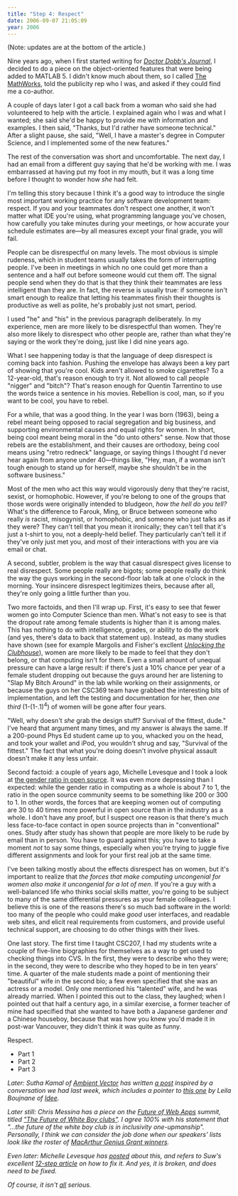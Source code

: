 ```yaml
---
title: "Step 4: Respect"
date: 2006-09-07 21:05:09
year: 2006
---
```

(Note: updates are at the bottom of the article.)

Nine years ago, when I first started writing for <a href="http://www.ddj.com"><cite>Doctor Dobb's Journal</cite></a>, I decided to do a piece on the object-oriented features that were being added to MATLAB 5.  I didn't know much about them, so I called <a href="http://www.mathworks.com">The MathWorks</a>, told the publicity rep who I was, and asked if they could find me a co-author.

A couple of days later I got a call back from a woman who said she had volunteered to help with the article.  I explained again who I was and what I wanted; she said she'd be happy to provide me with information and examples.  I then said, "Thanks, but I'd rather have someone technical."  After a slight pause, she said, "Well, I have a master's degree in Computer Science, and I implemented some of the new features."

The rest of the conversation was short and uncomfortable.  The next day, I had an email from a different guy saying that he'd be working with me.  I was embarrassed at having put my foot in my mouth, but it was a long time before I thought to wonder how <em>she</em> had felt.

I'm telling this story because I think it's a good way to introduce the single most important working practice for any software development team: respect.  If you and your teammates don't respect one another, it won't matter what IDE you're using, what programming language you've chosen, how carefully you take minutes during your meetings, or how accurate your schedule estimates are—by all measures except your final grade, you will fail.

People can be disrespectful on many levels.  The most obvious is simple rudeness, which in student teams usually takes the form of interrupting people.  I've been in meetings in which no one could get more than a sentence and a half out before someone would cut them off. The signal people send when they do that is that they think their teammates are less intelligent than they are.  In fact, the reverse is usually true: if someone isn't smart enough to realize that letting his teammates finish their thoughts is productive as well as polite, he's probably just not smart, period.

I used "he" and "his" in the previous paragraph deliberately.  In my experience, men are more likely to be disrespectful than women. They're also more likely to disrespect who other people are, rather than what they're saying or the work they're doing, just like I did nine years ago.

What I see happening today is that the language of deep disrespect is coming back into fashion.  Pushing the envelope has always been a key part of showing that you're cool.  Kids aren't allowed to smoke cigarettes?  To a 12-year-old, that's reason enough to try it.  Not allowed to call people "nigger" and "bitch"?  That's reason enough for Quentin Tarrentino to use the words twice a sentence in his movies. Rebellion is cool, man, so if you want to be cool, you have to rebel.

For a while, that was a good thing.  In the year I was born (1963), being a rebel meant being opposed to racial segregation and big business, and supporting environmental causes and equal rights for women.  In short, being cool meant being moral in the "do unto others" sense. Now that those rebels are the establishment, and their causes are orthodoxy, being cool means using "retro redneck" language, or saying things I thought I'd never hear again from anyone under 40—things like, "Hey, man, if a woman isn't tough enough to stand up for herself, maybe she shouldn't be in the software business."

Most of the men who act this way would vigorously deny that they're racist, sexist, or homophobic.  However, if you're belong to one of the groups that those words were originally intended to bludgeon, <em>how the hell do you tell?</em> What's the difference to Farouk, Ming, or Bruce between someone who really <em>is</em> racist, misogynist, or homophobic, and someone who just talks as if they were? They can't tell that you mean it ironically; they can't tell that it's just a t-shirt to you, not a deeply-held belief.  They particularly can't tell it if they've only just met you, and most of their interactions with you are via email or chat.

A second, subtler, problem is the way that casual disrespect gives license to real disrespect.  Some people really are bigots; some people really do think the way the guys working in the second-floor lab talk at one o'clock in the morning.  Your insincere disrespect legitimizes theirs, because after all, they're only going a little further than you.

Two more factoids, and then I'll wrap up.  First, it's easy to see that fewer women go into Computer Science than men.  What's not easy to see is that the dropout rate among female students is higher than it is among males.  This has nothing to do with intelligence, grades, or ability to do the work (and yes, there's data to back that statement up).  Instead, as many studies have shown (see for example Margolis and Fisher's excllent <a href="http://www.amazon.com/Unlocking-Clubhouse-Women-in-Computing/dp/0262632691"><cite>Unlocking the Clubhouse</cite></a>), women are more likely to be made to feel that they don't belong, or that computing isn't for them.  Even a small amount of unequal pressure can have a large result: if there's just a 10% chance per year of a female student dropping out because the guys around her are listening to "Slap My Bitch Around" in the lab while working on their assignments, or because the guys on her CSC369 team have grabbed the interesting bits of implementation, and left the testing and documentation for her, then <em>one third</em> (1-(1-.1)<sup>4</sup>) of women will be gone after four years.

"Well, why doesn't <em>she</em> grab the design stuff?  Survival of the fittest, dude."  I've heard that argument many times, and my answer is always the same.  If a 200-pound Phys Ed student came up to you, whacked you on the head, and took your wallet and iPod, you wouldn't shrug and say, "Survival of the fittest."  The fact that what you're doing doesn't involve physical assault doesn't make it any less unfair.

Second factoid: a couple of years ago, Michelle Levesque and I took a look at <a href="http://www.ddj.com/dept/architect/184415216">the gender ratio in open source</a>.  It was even more depressing than I expected: while the gender ratio in computing as a whole is about 7 to 1, the ratio in the open source community seems to be something like 200 or 300 to 1.  In other words, the forces that are keeping women out of computing are 30 to 40 times more powerful in open source than in the industry as a whole.  I don't have any proof, but I suspect one reason is that there's much less face-to-face contact in open source projects than in "conventional" ones.  Study after study has shown that people are more likely to be rude by email than in person.  You have to guard against this; you have to take a moment <em>not</em> to say some things, especially when you're trying to juggle five different assignments and look for your first real job at the same time.

I've been talking mostly about the effects disrespect has on women, but it's important to realize that <em>the forces that make computing uncongenial for women also make it uncongenial for a lot of men</em>. If you're a guy with a well-balanced life who thinks social skills matter, you're going to be subject to many of the same differential pressures as your female colleagues.  I believe this is one of the reasons there's so much bad software in the world: too many of the people who could make <em>good</em> user interfaces, and readable web sites, and elicit real requirements from customers, and provide useful technical support, are choosing to do other things with their lives.

One last story. The first time I taught CSC207, I had my students write a couple of five-line biographies for themselves as a way to get used to checking things into CVS.  In the first, they were to describe who they were; in the second, they were to describe who they hoped to be in ten years' time.  A quarter of the male students made a point of mentioning their "beautiful" wife in the second bio; a few even specified that she was an actress or a model.  Only one mentioned his "talented" wife, and he was already married.  When I pointed this out to the class, they laughed; when I pointed out that half a century ago, in a similar exercise, a former teacher of mine had specified that she wanted to have both a Japanese gardener <em>and</em> a Chinese houseboy, because that was how you knew you'd made it in post-war Vancouver, they didn't think it was quite as funny.

Respect.
<ul>
  <li>Part 1</li>
  <li>Part 2</li>
  <li>Part 3</li>
</ul>
<em>Later: Sutha Kamal of <a href="http://www.ambientvector.com">Ambient Vector</a> has written <a href="http://suthakamal.blogspot.com/2006/09/is-it-my-turn-to-rant.html">a post</a> inspired by a conversation we had last week, which includes a pointer to <a href="http://www.hyperbio.net/fric_frac/2006/09/i_dont_need_you.html">this one</a> by Leila Boujnane of <a href="http://www.ideeinc.com">Idee</a>.</em>

<em>Later still: Chris Messina has a piece on the <a href="http://www.carsonworkshops.com/summit/">Future of Web Apps</a> summit, titled <a href="http://factoryjoe.com/blog/2006/09/15/the-future-of-white-boy-clubs/">"The Future of White Boy clubs"</a>.   I agree 100% with his statement that "...<em>the future of the white boy club is in inclusivity one-upmanship".  Personally, I think we can consider the job done when our speakers' lists look like the roster of <a href="http://www.macfound.org/site/c.lkLXJ8MQKrH/b.2066197/k.3F6D/2006_Overview.htm">MacArthur Genius Grant winners</a>.
</em></em>

<em>Even later: Michelle Levesque has <a href="http://insanecats.com/cgi-bin/single.py?month=sep06&msg=18">posted</a> about this, and refers to Suw's excellent <a href="http://strange.corante.com/archives/2006/09/04/the_twelve_or_so_step_program_for_conference_speakers_and_organisers.php">12-step article</a> on how to fix it.  And yes, it </em><em>is broken, and </em><em>does need to be fixed.</em>

<em>Of course, it isn't <a href="http://www.comics.com/comics/workingdaze/archive/images/workingdaze2006016287901.jpg">all</a> serious. </em>
